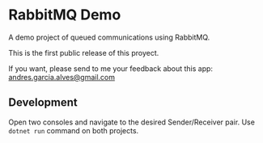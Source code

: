 # RabbitMQ Demo
A demo project of queued communications using RabbitMQ.

This is the first public release of this proyect.  

If you want, please send to me your feedback about this app: andres.garcia.alves@gmail.com


## Development

Open two consoles and navigate to the desired Sender/Receiver pair. Use  `dotnet run` command on both projects.
